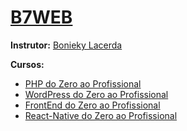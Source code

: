 # [B7WEB](https://b7web.com.br/home/)
**Instrutor:** [Bonieky Lacerda](https://www.youtube.com/channel/UCw9mYSlqKRXI6l4vH-tAYpQ)

**Cursos:** 
 - [PHP do Zero ao Profissional](https://github.com/jnetto23/dev_study/blob/master/b7web/php)
 - [WordPress do Zero ao Profissional](https://github.com/jnetto23/dev_study/blob/master/b7web/wordpress)
 - [FrontEnd do Zero ao Profissional](https://github.com/jnetto23/dev_study/blob/master/b7web/frontend)
 - [React-Native do Zero ao Profissional](https://github.com/jnetto23/dev_study/blob/master/b7web/react_native)
 